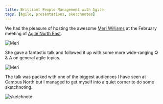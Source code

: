 ```yaml
---
title: Brilliant People Management with Agile
tags: [agile, presentations, sketchnotes]
---
```


We had the pleasure of hosting the awesome <a href="https://twitter.com/geek_manager/">Meri Williams</a> at the February meeting of <a href="https://www.meetup.com/Agile-North-East/events/235774940/">Agile North East</a>.

<img src="/assets/img/posts/brilliant-people-management-with-agile/traditional-management.jpg" alt="Meri" class="u-max-full-width" />

She gave a fantastic talk and followed it up with some more wide-ranging
Q &amp; A on general agile topics.

<img src="/assets/img/posts/brilliant-people-management-with-agile/hedgehog.jpg" alt="Meri" class="u-max-full-width" />

The talk was packed with one of the biggest audiences I have seen at Campus North
but I managed to get myself into a quiet corner to do some sketchnoting.

![sketchnote](/assets/img/posts/brilliant-people-management-with-agile/brilliant-people-management-with-agile-williams.jpeg)
